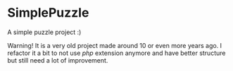 # SimplePuzzle
A simple puzzle project :)

Warning! It is a very old project made around 10 or even more years ago. I refactor it a bit to not use *php* extension anymore and have better structure but still need a lot of improvement.
